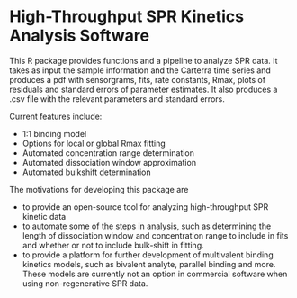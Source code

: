 # High-Throughput SPR Kinetics Analysis Software

This R package provides functions and a pipeline to analyze SPR data. It takes as input the sample information and the Carterra time series and produces a pdf with sensorgrams, fits, rate constants, Rmax, plots of residuals and standard errors of parameter estimates. It also produces a .csv file with the relevant parameters and standard errors.

Current features include:

- 1:1 binding model
- Options for local or global Rmax fitting
- Automated concentration range determination
- Automated dissociation window approximation
- Automated bulkshift determination

The motivations for developing this package are 

- to provide an open-source tool for analyzing high-throughput SPR kinetic data
- to automate some of the steps in analysis, such as determining the length of dissociation window and concentration range to include in fits and whether or not to include bulk-shift in fitting.
- to provide a platform for further development of multivalent binding kinetics models, such as bivalent analyte, parallel binding and more. These models are currently not an option in commercial software when using non-regenerative SPR data.
